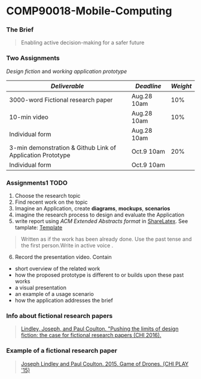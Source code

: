 # COMP90018-Mobile-Computing

### The Brief
> Enabling active decision-making for a safer future

### Two Assignments
_Design fiction_ and _working application prototype_  

_Deliverable_ | _Deadline_ | _Weight_
------------- | ---------- | --------
3000-word Fictional research paper | Aug.28 10am | 10%
10-min video | Aug.28 10am | 10%
Individual form | Aug.28 10am | 
3-min demonstration & Github Link of Application Prototype | Oct.9 10am | 20%
Individual form | Oct.9 10am |

### Assignments1 TODO
1. Choose the research topic
2. Find recent work on the topic
3. Imagine an Application, create __diagrams__, __mockups__, __scenarios__
4. imagine the research process to design and evaluate the Application
5. write report using _ACM Extended Abstracts format_ in [ShareLatex](https://www.sharelatex.com/project/597a6e27ca5686f65d5a37f1). See tamplate: [Template](https://www.sharelatex.com/templates/other/chi-extended-abstracts-latex-template)
>  Written as if the work has been already done. Use the past tense and the first person.Write in active voice .

6. Record the presentation video. Contain
  * short overview of the related work
  * how the proposed prototype is different to or builds upon these past works
  * a visual presentation
  * an example of a usage scenario
  * how the application addresses the brief

### Info about fictional research papers
>[Lindley, Joseph, and Paul Coulton. "Pushing the limits of design fiction: the case for fictional research papers (CHI 2016).](http://eprints.lancs.ac.uk/78122/1/Pushing_DF_to_the_limit_rebuttal_edits_version_6_1_16_W97_.pdf)

### Example of a fictional research paper
>[Joseph Lindley and Paul Coulton. 2015. Game of Drones. (CHI PLAY '15)](http://eprints.lancs.ac.uk/75187/1/Game_of_Drones_pre_print.pdf)
